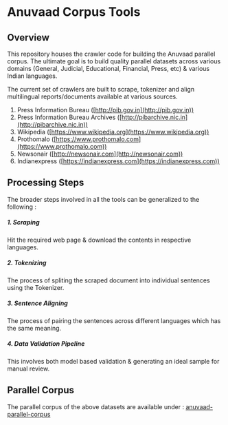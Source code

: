 # Anuvaad Corpus Tools

## Overview
This repository houses the crawler code for building the Anuvaad parallel corpus.
The ultimate goal is to build quality parallel datasets across various domains
(General, Judicial, Educational, Financial, Press, etc) & various Indian languages.

The current set of crawlers are built to scrape, tokenizer and align
multilingual reports/documents available at various sources.

1. Press Information Bureau ([http://pib.gov.in](http://pib.gov.in))
2. Press Information Bureau Archives ([http://pibarchive.nic.in](http://pibarchive.nic.in))
3. Wikipedia ([https://www.wikipedia.org](https://www.wikipedia.org))
4. Prothomalo ([https://www.prothomalo.com](https://www.prothomalo.com))
5. Newsonair ([http://newsonair.com](http://newsonair.com))
6. Indianexpress ([https://indianexpress.com](https://indianexpress.com))


## Processing Steps
The broader steps involved in all the tools can be generalized to the following :
##### 1. Scraping
Hit the required web page & download the contents in respective languages.

##### 2. Tokenizing
The process of spliting the scraped document into individual sentences using the Tokenizer.

##### 3. Sentence Aligning
The process of pairing the sentences across different languages which has the same meaning.

##### 4. Data Validation Pipeline
This involves both model based validation & generating an ideal sample for manual review.

## Parallel Corpus
The parallel corpus of the above datasets are available under :
[anuvaad-parallel-corpus](https://github.com/project-anuvaad/anuvaad-parallel-corpus)
